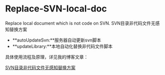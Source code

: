 # Replace-SVN-local-doc
Replace local document which is not code on SVN.
SVN目录非代码文件无感知替换方案

- **autoUpdateSvn:**服务器自动更新svn脚本
- **updateLibrary:**本地自动化替换非代码文件脚本

具体使用流程及原理，详见我的博客文章：

[SVN目录非代码文件无感知替换方案](http://smallfan.net/2016/11/30/SVN目录非代码文件无感知替换方案/)
